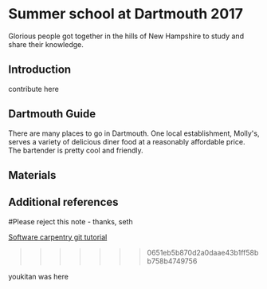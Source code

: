# Summer school at Dartmouth 2017

Glorious people got together in the hills of New Hampshire to study
and share their knowledge.

## Introduction

contribute here

## Dartmouth Guide

There are many places to go in Dartmouth. 
One local establishment, Molly's, serves a variety of delicious diner food at a reasonably affordable price. The bartender is pretty cool and friendly.

## Materials

## Additional references


#Please reject this note - thanks, seth

[Software carpentry git tutorial](https://swcarpentry.github.io/git-novice/)
>>>>>>> 0651eb5b870d2a0daae43b1ff58bb758b4749756

youkitan was here
